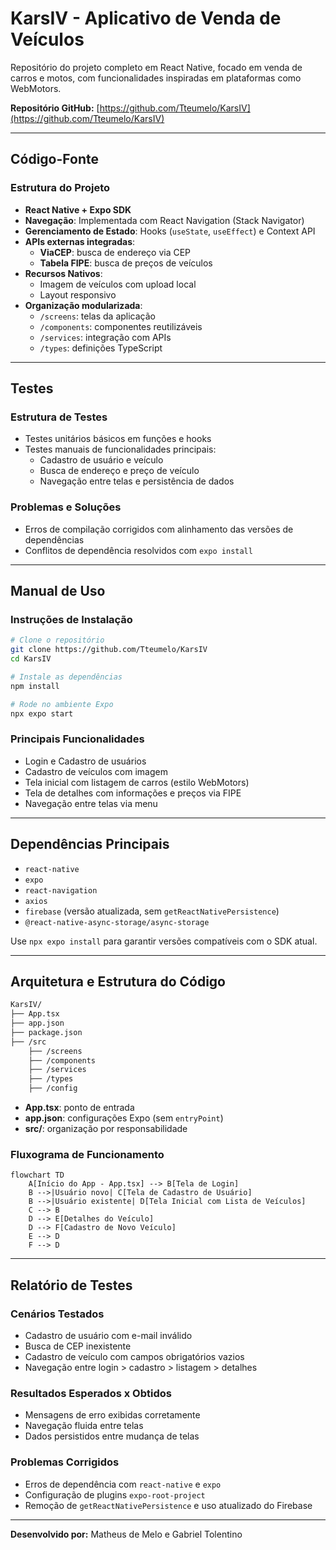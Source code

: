 # KarsIV - Aplicativo de Venda de Veículos

Repositório do projeto completo em React Native, focado em venda de carros e motos, com funcionalidades inspiradas em plataformas como WebMotors.

**Repositório GitHub:** [https://github.com/Tteumelo/KarsIV](https://github.com/Tteumelo/KarsIV)

---

## Código-Fonte

### Estrutura do Projeto

- **React Native + Expo SDK**
- **Navegação**: Implementada com React Navigation (Stack Navigator)
- **Gerenciamento de Estado**: Hooks (`useState`, `useEffect`) e Context API
- **APIs externas integradas**:
  - **ViaCEP**: busca de endereço via CEP
  - **Tabela FIPE**: busca de preços de veículos
- **Recursos Nativos**:
  - Imagem de veículos com upload local
  - Layout responsivo
- **Organização modularizada**:
  - `/screens`: telas da aplicação
  - `/components`: componentes reutilizáveis
  - `/services`: integração com APIs
  - `/types`: definições TypeScript

---

## Testes

### Estrutura de Testes

- Testes unitários básicos em funções e hooks
- Testes manuais de funcionalidades principais:
  - Cadastro de usuário e veículo
  - Busca de endereço e preço de veículo
  - Navegação entre telas e persistência de dados

### Problemas e Soluções

- Erros de compilação corrigidos com alinhamento das versões de dependências
- Conflitos de dependência resolvidos com `expo install`

---

## Manual de Uso

### Instruções de Instalação

```bash
# Clone o repositório
git clone https://github.com/Tteumelo/KarsIV
cd KarsIV

# Instale as dependências
npm install

# Rode no ambiente Expo
npx expo start
```

### Principais Funcionalidades

- Login e Cadastro de usuários
- Cadastro de veículos com imagem
- Tela inicial com listagem de carros (estilo WebMotors)
- Tela de detalhes com informações e preços via FIPE
- Navegação entre telas via menu

---

## Dependências Principais

- `react-native`
- `expo`
- `react-navigation`
- `axios`
- `firebase` (versão atualizada, sem `getReactNativePersistence`)
- `@react-native-async-storage/async-storage`

Use `npx expo install` para garantir versões compatíveis com o SDK atual.

---

## Arquitetura e Estrutura do Código

```bash
KarsIV/
├── App.tsx
├── app.json
├── package.json
├── /src
    ├── /screens
    ├── /components
    ├── /services
    ├── /types
    ├── /config
```

- **App.tsx**: ponto de entrada
- **app.json**: configurações Expo (sem `entryPoint`)
- **src/**: organização por responsabilidade

### Fluxograma de Funcionamento

```mermaid
flowchart TD
    A[Início do App - App.tsx] --> B[Tela de Login]
    B -->|Usuário novo| C[Tela de Cadastro de Usuário]
    B -->|Usuário existente| D[Tela Inicial com Lista de Veículos]
    C --> B
    D --> E[Detalhes do Veículo]
    D --> F[Cadastro de Novo Veículo]
    E --> D
    F --> D
```

---

## Relatório de Testes

### Cenários Testados

- Cadastro de usuário com e-mail inválido
- Busca de CEP inexistente
- Cadastro de veículo com campos obrigatórios vazios
- Navegação entre login > cadastro > listagem > detalhes

### Resultados Esperados x Obtidos

- Mensagens de erro exibidas corretamente
- Navegação fluida entre telas
- Dados persistidos entre mudança de telas

### Problemas Corrigidos

- Erros de dependência com `react-native` e `expo`
- Configuração de plugins `expo-root-project`
- Remoção de `getReactNativePersistence` e uso atualizado do Firebase

---

**Desenvolvido por:** Matheus de Melo e Gabriel Tolentino

